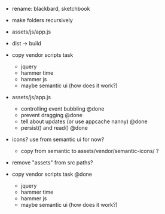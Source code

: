 - rename: blackbard, sketchbook

- make folders recursively

- assets/js/app.js

- dist -> build

- copy vendor scripts task
  - jquery
  - hammer time 
  - hammer js
  - maybe semantic ui (how does it work?)

- assets/js/app.js
    + controlling event bubbling @done
    + prevent dragging @done
    + tell about updates (or use appcache nanny) @done 
    + persist() and read() @done


- icons? use from semantic ui for now?
    + copy from semantic to assets/vendor/semantic-icons/ ?

- remove "assets" from src paths?

- copy vendor scripts task @done
  - jquery
  - hammer time 
  - hammer js
  - maybe semantic ui (how does it work?)
